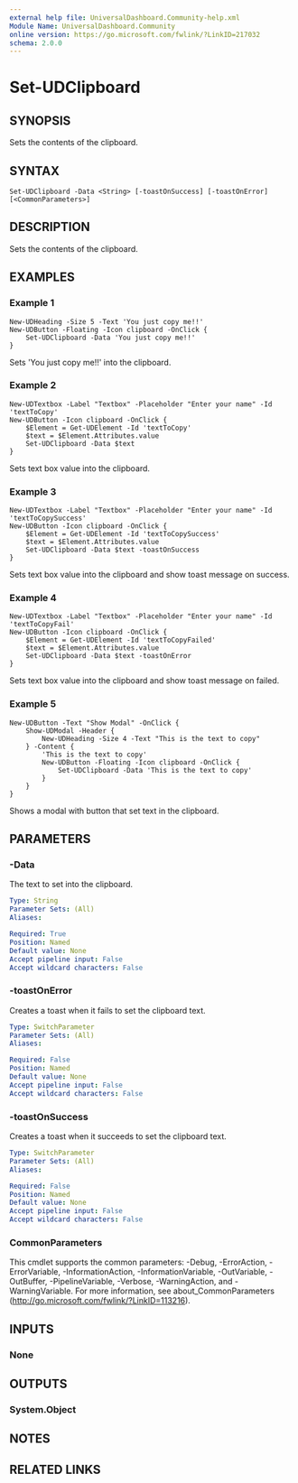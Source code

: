 ```yaml
---
external help file: UniversalDashboard.Community-help.xml
Module Name: UniversalDashboard.Community
online version: https://go.microsoft.com/fwlink/?LinkID=217032
schema: 2.0.0
---
```


# Set-UDClipboard

## SYNOPSIS
Sets the contents of the clipboard.

## SYNTAX

```
Set-UDClipboard -Data <String> [-toastOnSuccess] [-toastOnError] [<CommonParameters>]
```

## DESCRIPTION
Sets the contents of the clipboard.

## EXAMPLES

### Example 1
```
New-UDHeading -Size 5 -Text 'You just copy me!!'
New-UDButton -Floating -Icon clipboard -OnClick {
    Set-UDClipboard -Data 'You just copy me!!'
} 
```

Sets 'You just copy me!!' into the clipboard.

### Example 2
```
New-UDTextbox -Label "Textbox" -Placeholder "Enter your name" -Id 'textToCopy'
New-UDButton -Icon clipboard -OnClick {
    $Element = Get-UDElement -Id 'textToCopy'
    $text = $Element.Attributes.value
    Set-UDClipboard -Data $text
} 
```

Sets text box value into the clipboard.

### Example 3
```
New-UDTextbox -Label "Textbox" -Placeholder "Enter your name" -Id 'textToCopySuccess'
New-UDButton -Icon clipboard -OnClick {
    $Element = Get-UDElement -Id 'textToCopySuccess'
    $text = $Element.Attributes.value
    Set-UDClipboard -Data $text -toastOnSuccess
} 
```

Sets text box value into the clipboard and show toast message on success.

### Example 4
```
New-UDTextbox -Label "Textbox" -Placeholder "Enter your name" -Id 'textToCopyFail'
New-UDButton -Icon clipboard -OnClick {
    $Element = Get-UDElement -Id 'textToCopyFailed'
    $text = $Element.Attributes.value
    Set-UDClipboard -Data $text -toastOnError
} 
```

Sets text box value into the clipboard and show toast message on failed.

### Example 5
```
New-UDButton -Text "Show Modal" -OnClick {
    Show-UDModal -Header {
        New-UDHeading -Size 4 -Text "This is the text to copy"
    } -Content {
        'This is the text to copy'
        New-UDButton -Floating -Icon clipboard -OnClick {
            Set-UDClipboard -Data 'This is the text to copy' 
        } 
    }
}
```

Shows a modal with button that set text in the clipboard.

## PARAMETERS

### -Data
The text to set into the clipboard.

```yaml
Type: String
Parameter Sets: (All)
Aliases: 

Required: True
Position: Named
Default value: None
Accept pipeline input: False
Accept wildcard characters: False
```

### -toastOnError
Creates a toast when it fails to set the clipboard text.

```yaml
Type: SwitchParameter
Parameter Sets: (All)
Aliases: 

Required: False
Position: Named
Default value: None
Accept pipeline input: False
Accept wildcard characters: False
```

### -toastOnSuccess
Creates a toast when it succeeds to set the clipboard text.

```yaml
Type: SwitchParameter
Parameter Sets: (All)
Aliases: 

Required: False
Position: Named
Default value: None
Accept pipeline input: False
Accept wildcard characters: False
```

### CommonParameters
This cmdlet supports the common parameters: -Debug, -ErrorAction, -ErrorVariable, -InformationAction, -InformationVariable, -OutVariable, -OutBuffer, -PipelineVariable, -Verbose, -WarningAction, and -WarningVariable. For more information, see about_CommonParameters (http://go.microsoft.com/fwlink/?LinkID=113216).

## INPUTS

### None

## OUTPUTS

### System.Object

## NOTES

## RELATED LINKS

